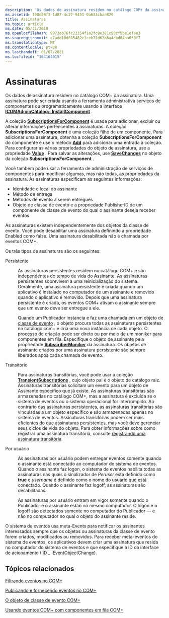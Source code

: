 ```yaml
---
description: 'Os dados de assinatura residem no catálogo COM+ da assinatura. Uma assinatura pode ser criada usando a ferramenta administrativa serviços de componentes ou programaticamente usando a interface ICOMAdminCatalog:: InstallComponent.'
ms.assetid: 190e88f3-1d87-4c27-9451-0a633cbae829
title: Assinaturas
ms.topic: article
ms.date: 05/31/2018
ms.openlocfilehash: 9973eb76fc22354f1a2fc8e381c90cf5be1efee3
ms.sourcegitcommit: c7add10d695482e1ceb72d62b8a4ebd84ea050f7
ms.translationtype: MT
ms.contentlocale: pt-BR
ms.lasthandoff: 01/07/2021
ms.locfileid: "104164015"
---
```

# <a name="subscriptions"></a>Assinaturas

Os dados de assinatura residem no catálogo COM+ da assinatura. Uma assinatura pode ser criada usando a ferramenta administrativa serviços de componentes ou programaticamente usando a interface [**ICOMAdminCatalog:: InstallComponent**](/windows/desktop/api/ComAdmin/nf-comadmin-icomadmincatalog-installcomponent) .

A coleção [**SubscriptionsForComponent**](subscriptionsforcomponent.md) é usada para adicionar, excluir ou alterar informações pertencentes a assinaturas. A coleção **SubscriptionsForComponent** é uma coleção filho de um componente. Para adicionar uma assinatura, obtenha a coleção **SubscriptionsForComponent** do componente e use o método [**Add**](/windows/desktop/api/ComAdmin/nf-comadmin-icatalogcollection-add) para adicionar uma entrada à coleção. Para configurar as várias propriedades do objeto de assinatura, use a propriedade [**Value**](/windows/desktop/api/ComAdmin/nf-comadmin-icatalogobject-get_value) . Para salvar as alterações, use [**SaveChanges**](/windows/desktop/api/ComAdmin/nf-comadmin-icatalogcollection-savechanges) no objeto da coleção **SubscriptionsForComponent** .

Você também pode usar a ferramenta de administração de serviços de componentes para modificar algumas, mas não todas, as propriedades da assinatura. As assinaturas especificam as seguintes informações:

-   Identidade e local do assinante
-   Método de entrega
-   Métodos de evento a serem entregues
-   Objeto de classe de evento e a propriedade PublisherID de um componente de classe de evento do qual o assinante deseja receber eventos

As assinaturas existem independentemente dos objetos da classe de evento. Você pode desabilitar uma assinatura definindo a propriedade Enabled como false. Uma assinatura desabilitada não é chamada por eventos COM+.

Os três tipos de assinaturas são os seguintes:

<dl> <dt>

<span id="Persistent"></span><span id="persistent"></span><span id="PERSISTENT"></span>Persistente
</dt> <dd>

As assinaturas persistentes residem no catálogo COM+ e são independentes do tempo de vida do Assinante. As assinaturas persistentes sobrevivem a uma reinicialização do sistema. Geralmente, uma assinatura persistente é criada quando um aplicativo é instalado no computador de um assinante e removido quando o aplicativo é removido. Depois que uma assinatura persistente é criada, os eventos COM+ ativam o assinante sempre que um evento deve ser entregue a ele.

Quando um Publicador instancia e faz uma chamada em um objeto de [classe de evento](the-com--event-class-object.md) , o objeto procura todas as assinaturas persistentes no catálogo com+ e cria uma nova instância de cada objeto. O processo de criação pode ser direto ou por meio de um moniker para componentes em fila. Especifique o objeto de assinante pela propriedade [**SubscriberMoniker**](subscriptionsforcomponent.md) da assinatura. Os objetos de assinante criados por uma assinatura persistente são sempre liberados após cada chamada de evento.

</dd> <dt>

<span id="Transient"></span><span id="transient"></span><span id="TRANSIENT"></span>Transitório
</dt> <dd>

Para assinaturas transitórias, você pode usar a coleção [**TransientSubscriptions**](transientsubscriptions.md) , cujo objeto pai é o objeto de catálogo raiz. Assinaturas transitórias solicitam um evento para um objeto de Assinante específico que já existe. As assinaturas transitórias são armazenadas no catálogo COM+, mas a assinatura é excluída se o sistema de eventos ou o sistema operacional for interrompido. Ao contrário das assinaturas persistentes, as assinaturas transitórias são vinculadas a um objeto específico e são armazenadas apenas no sistema de eventos. Assinaturas transitórias podem ser mais eficientes do que assinaturas persistentes, mas você deve gerenciar seus ciclos de vida do objeto. Para obter informações sobre como registrar uma assinatura transitória, consulte [registrando uma assinatura transitória](registering-a-transient-subscription.md).

</dd> <dt>

<span id="Per_user"></span><span id="per_user"></span><span id="PER_USER"></span>Por usuário
</dt> <dd>

As assinaturas por usuário podem entregar eventos somente quando o assinante está conectado ao computador do sistema de eventos. Quando o assinante faz logon, o sistema de eventos habilita todas as assinaturas nas quais o sinalizador de *Peruser* está definido como **true** e *username* é definido como o nome do usuário que está conectado. Quando o assinante faz logoff, as assinaturas são desabilitadas.

As assinaturas por usuário entram em vigor somente quando o Publicador e o assinante estão no mesmo computador. O logon e o logoff são detectados somente no computador do Publicador — e não no computador no qual o objeto do assinante reside.

</dd> </dl>

O sistema de eventos usa meta-Events para notificar os assinantes interessados sempre que os objetos ou assinaturas da classe de evento forem criados, modificados ou removidos. Para receber meta-eventos do sistema de eventos, os aplicativos devem criar uma assinatura que resida no computador do sistema de eventos e que especifique a ID da interface de acionamento (IID \_ IEventObjectChange).

## <a name="related-topics"></a>Tópicos relacionados

<dl> <dt>

[Filtrando eventos no COM+](filtering-events-in-com-.md)
</dt> <dt>

[Publicando e fornecendo eventos no COM+](publishing-and-delivering-events-in-com-.md)
</dt> <dt>

[O objeto de classe de evento COM+](the-com--event-class-object.md)
</dt> <dt>

[Usando eventos COM+ com componentes em fila COM+](using-com--events-with-com--queued-components.md)
</dt> </dl>

 

 



